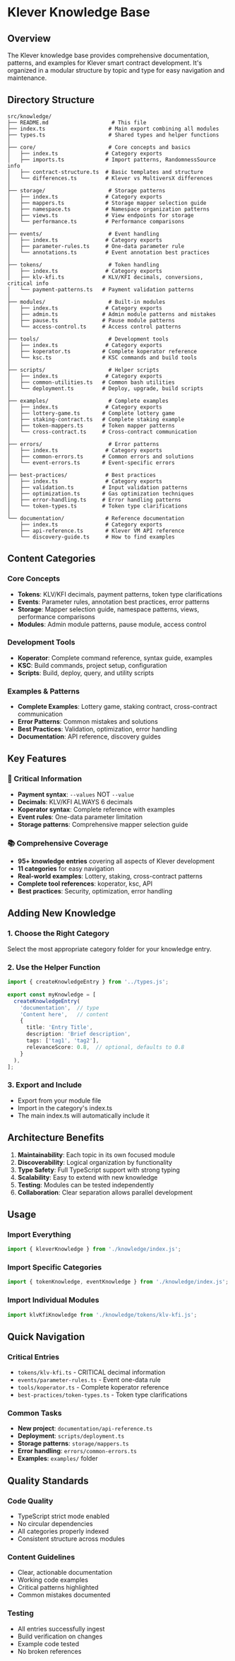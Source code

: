 # Klever Knowledge Base

## Overview

The Klever knowledge base provides comprehensive documentation, patterns, and examples for Klever smart contract development. It's organized in a modular structure by topic and type for easy navigation and maintenance.

## Directory Structure

```
src/knowledge/
├── README.md                    # This file
├── index.ts                    # Main export combining all modules
├── types.ts                    # Shared types and helper functions
│
├── core/                       # Core concepts and basics
│   ├── index.ts               # Category exports
│   ├── imports.ts             # Import patterns, RandomnessSource info
│   ├── contract-structure.ts  # Basic templates and structure
│   └── differences.ts         # Klever vs MultiversX differences
│
├── storage/                    # Storage patterns
│   ├── index.ts               # Category exports
│   ├── mappers.ts             # Storage mapper selection guide
│   ├── namespace.ts           # Namespace organization patterns
│   ├── views.ts               # View endpoints for storage
│   └── performance.ts         # Performance comparisons
│
├── events/                     # Event handling
│   ├── index.ts               # Category exports
│   ├── parameter-rules.ts     # One-data parameter rule
│   └── annotations.ts         # Event annotation best practices
│
├── tokens/                     # Token handling
│   ├── index.ts               # Category exports
│   ├── klv-kfi.ts            # KLV/KFI decimals, conversions, critical info
│   └── payment-patterns.ts   # Payment validation patterns
│
├── modules/                    # Built-in modules
│   ├── index.ts               # Category exports
│   ├── admin.ts              # Admin module patterns and mistakes
│   ├── pause.ts              # Pause module patterns
│   └── access-control.ts     # Access control patterns
│
├── tools/                      # Development tools
│   ├── index.ts               # Category exports
│   ├── koperator.ts          # Complete koperator reference
│   └── ksc.ts                # KSC commands and build tools
│
├── scripts/                    # Helper scripts
│   ├── index.ts               # Category exports
│   ├── common-utilities.ts   # Common bash utilities
│   └── deployment.ts         # Deploy, upgrade, build scripts
│
├── examples/                   # Complete examples
│   ├── index.ts               # Category exports
│   ├── lottery-game.ts       # Complete lottery game
│   ├── staking-contract.ts   # Complete staking example
│   ├── token-mappers.ts      # Token mapper patterns
│   └── cross-contract.ts     # Cross-contract communication
│
├── errors/                     # Error patterns
│   ├── index.ts               # Category exports
│   ├── common-errors.ts      # Common errors and solutions
│   └── event-errors.ts       # Event-specific errors
│
├── best-practices/            # Best practices
│   ├── index.ts               # Category exports
│   ├── validation.ts         # Input validation patterns
│   ├── optimization.ts       # Gas optimization techniques
│   ├── error-handling.ts     # Error handling patterns
│   └── token-types.ts        # Token type clarifications
│
└── documentation/             # Reference documentation
    ├── index.ts               # Category exports
    ├── api-reference.ts       # Klever VM API reference
    └── discovery-guide.ts     # How to find examples
```

## Content Categories

### Core Concepts
- **Tokens**: KLV/KFI decimals, payment patterns, token type clarifications
- **Events**: Parameter rules, annotation best practices, error patterns
- **Storage**: Mapper selection guide, namespace patterns, views, performance comparisons
- **Modules**: Admin module patterns, pause module, access control

### Development Tools
- **Koperator**: Complete command reference, syntax guide, examples
- **KSC**: Build commands, project setup, configuration
- **Scripts**: Build, deploy, query, and utility scripts

### Examples & Patterns
- **Complete Examples**: Lottery game, staking contract, cross-contract communication
- **Error Patterns**: Common mistakes and solutions
- **Best Practices**: Validation, optimization, error handling
- **Documentation**: API reference, discovery guides

## Key Features

### 🎯 Critical Information
- **Payment syntax**: `--values` NOT `--value` 
- **Decimals**: KLV/KFI ALWAYS 6 decimals
- **Koperator syntax**: Complete reference with examples
- **Event rules**: One-data parameter limitation
- **Storage patterns**: Comprehensive mapper selection guide

### 📚 Comprehensive Coverage
- **95+ knowledge entries** covering all aspects of Klever development
- **11 categories** for easy navigation
- **Real-world examples**: Lottery, staking, cross-contract patterns
- **Complete tool references**: koperator, ksc, API
- **Best practices**: Security, optimization, error handling

## Adding New Knowledge

### 1. Choose the Right Category
Select the most appropriate category folder for your knowledge entry.

### 2. Use the Helper Function
```typescript
import { createKnowledgeEntry } from '../types.js';

export const myKnowledge = [
  createKnowledgeEntry(
    'documentation',  // type
    'Content here',   // content
    {
      title: 'Entry Title',
      description: 'Brief description',
      tags: ['tag1', 'tag2'],
      relevanceScore: 0.8,  // optional, defaults to 0.8
    }
  ),
];
```

### 3. Export and Include
- Export from your module file
- Import in the category's index.ts
- The main index.ts will automatically include it

## Architecture Benefits

1. **Maintainability**: Each topic in its own focused module
2. **Discoverability**: Logical organization by functionality
3. **Type Safety**: Full TypeScript support with strong typing
4. **Scalability**: Easy to extend with new knowledge
5. **Testing**: Modules can be tested independently
6. **Collaboration**: Clear separation allows parallel development

## Usage

### Import Everything
```typescript
import { kleverKnowledge } from './knowledge/index.js';
```

### Import Specific Categories
```typescript
import { tokenKnowledge, eventKnowledge } from './knowledge/index.js';
```

### Import Individual Modules
```typescript
import klvKfiKnowledge from './knowledge/tokens/klv-kfi.js';
```

## Quick Navigation

### Critical Entries
- `tokens/klv-kfi.ts` - CRITICAL decimal information
- `events/parameter-rules.ts` - Event one-data rule
- `tools/koperator.ts` - Complete koperator reference
- `best-practices/token-types.ts` - Token type clarifications

### Common Tasks
- **New project**: `documentation/api-reference.ts`
- **Deployment**: `scripts/deployment.ts`
- **Storage patterns**: `storage/mappers.ts`
- **Error handling**: `errors/common-errors.ts`
- **Examples**: `examples/` folder

## Quality Standards

### Code Quality
- TypeScript strict mode enabled
- No circular dependencies
- All categories properly indexed
- Consistent structure across modules

### Content Guidelines
- Clear, actionable documentation
- Working code examples
- Critical patterns highlighted
- Common mistakes documented

### Testing
- All entries successfully ingest
- Build verification on changes
- Example code tested
- No broken references